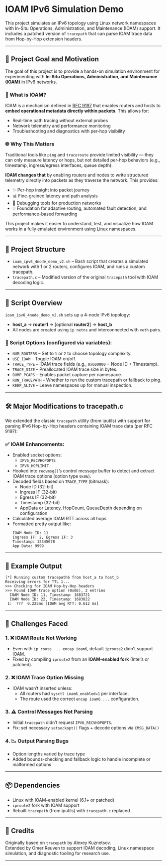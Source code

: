 # IOAM IPv6 Simulation Demo

This project simulates an IPv6 topology using Linux network namespaces with In-Situ Operations, Administration, and Maintenance (IOAM) support. It includes a patched version of `tracepath` that can parse IOAM trace data from Hop-by-Hop extension headers.

---

## 🎯 Project Goal and Motivation

The goal of this project is to provide a hands-on simulation environment for experimenting with **In-Situ Operations, Administration, and Maintenance (IOAM)** in IPv6 networks.

### 📌 What is IOAM?
IOAM is a mechanism defined in [RFC 9197](https://datatracker.ietf.org/doc/rfc9197/) that enables routers and hosts to **embed operational metadata directly within packets**. This allows for:

- Real-time path tracing without external probes
- Network telemetry and performance monitoring
- Troubleshooting and diagnostics with per-hop visibility

### 🌐 Why This Matters
Traditional tools like `ping` and `traceroute` provide limited visibility — they can only measure latency or hops, but not detailed per-hop behaviors (e.g., timestamp, ingress/egress interfaces, queue depth).

**IOAM changes that** by enabling routers and nodes to write structured telemetry directly into packets as they traverse the network. This provides:

- ✨ Per-hop insight into packet journey
- 📊 Fine-grained latency and path analysis
- 🔎 Debugging tools for production networks
- 💡 Foundation for adaptive routing, automated fault detection, and performance-based forwarding

This project makes it easier to understand, test, and visualize how IOAM works in a fully emulated environment using Linux namespaces.

---

## 📁 Project Structure

- `ioam_ipv6_4node_demo_v2.sh` – Bash script that creates a simulated network with 1 or 2 routers, configures IOAM, and runs a custom tracepath.
- `tracepath.c` – Modified version of the original `tracepath` tool with IOAM decoding logic.

---

## 🚀 Script Overview

`ioam_ipv6_4node_demo_v2.sh` sets up a 4-node IPv6 topology:

- **host_a** → **router1** → [optional **router2**] → **host_b**
- All nodes are created using `ip netns` and interconnected with `veth` pairs.

### 🔧 Script Options (configured via variables):

- `NUM_ROUTERS` – Set to `1` or `2` to choose topology complexity.
- `USE_IOAM` – Toggle IOAM on/off.
- `TRACE_TYPE` – IOAM trace fields (e.g., `0x600000` = Node ID + Timestamp).
- `TRACE_SIZE` – Preallocated IOAM trace size in bytes.
- `DUMP_PCAPS` – Enables packet capture per namespace.
- `RUN_TRACEPATH` – Whether to run the custom tracepath or fallback to ping.
- `KEEP_ALIVE` – Leave namespaces up for manual inspection.

---

## 🛠️ Major Modifications to tracepath.c

We extended the classic `tracepath` utility (from iputils) with support for parsing IPv6 Hop-by-Hop headers containing IOAM trace data (per RFC 9197):

### ✅ IOAM Enhancements:

- Enabled socket options:
  - `IPV6_RECVHOPOPTS`
  - `IPV6_HOPLIMIT`
- Hooked into `recvmsg()`’s control message buffer to detect and extract IOAM trace options (option type `0x0E`).
- Decoded fields based on `TRACE_TYPE` (bitmask):
  - Node ID (32-bit)
  - Ingress IF (32-bit)
  - Egress IF (32-bit)
  - Timestamp (32-bit)
  - AppData or Latency, HopCount, QueueDepth depending on configuration
- Calculated average IOAM RTT across all hops
- Formatted pretty output like:
  ```
  IOAM Node ID: 11
  Ingress IF: 2, Egress IF: 3
  Timestamp: 12345678
  App Data: 9999
  ```

---

## 🧪 Example Output

```
[*] Running custom tracepath6 from host_a to host_b
Receiving errors for TTL 1...
>>> Checking for IOAM Hop-by-Hop headers
>>> Found IOAM trace option (0x0E), 2 entries
  IOAM Node ID: 11, Timestamp: 1683721
  IOAM Node ID: 22, Timestamp: 1683822
 1:  ???  0.225ms [IOAM avg RTT: 0.612 ms]
```

---

## 🧱 Challenges Faced

### 1. ❌ IOAM Route Not Working
- Even with `ip route ... encap ioam6`, default `iproute2` didn’t support IOAM.
- Fixed by compiling `iproute2` from an **IOAM-enabled fork** (Intel’s or patched).

### 2. ❌ IOAM Trace Option Missing
- IOAM wasn’t inserted unless:
  - All routers had `sysctl ioam6_enabled=1` per interface.
  - The route used the correct `encap ioam6 ...` configuration.

### 3. ⚠️ Control Messages Not Parsing
- Initial `tracepath` didn’t request `IPV6_RECVHOPOPTS`.
- Fix: set necessary `setsockopt()` flags + decode options via `CMSG_DATA()`

### 4. 📉 Output Parsing Bugs
- Option lengths varied by trace type
- Added bounds-checking and fallback logic to handle incomplete or malformed options

---

## 📦 Dependencies

- Linux with IOAM-enabled kernel (6.1+ or patched)
- `iproute2` fork with IOAM support
- Rebuilt `tracepath` (from iputils) with `tracepath.c` replaced

---

## 🧠 Credits

Originally based on `tracepath` by Alexey Kuznetsov.  
Extended by Omer Reuven to support IOAM decoding, Linux namespace simulation, and diagnostic tooling for research use.

---
